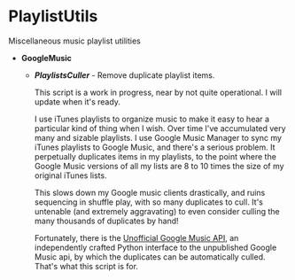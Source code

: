 PlaylistUtils
=============

Miscellaneous music playlist utilities

* **GoogleMusic**
  * ***PlaylistsCuller*** - Remove duplicate playlist items.

    This script is a work in progress, near by not quite operational. I will
    update when it's ready.

    I use iTunes playlists to organize music to make it easy to hear a
    particular kind of thing when I wish. Over time I've accumulated very
    many and sizable playlists.  I use Google Music Manager to sync my
    iTunes playlists to Google Music, and there's a serious problem. It
    perpetually duplicates items in my playlists, to the point where the
    Google Music versions of all my lists are 8 to 10 times the size of my
    original iTunes lists.

    This slows down my Google music clients drastically, and ruins
    sequencing in shuffle play, with so many duplicates to cull. It's
    untenable (and extremely aggravating) to even consider culling the many
    thousands of duplicates by hand!

    Fortunately, there is the [Unofficial Google Music
    API](https://github.com/simon-weber/Unofficial-Google-Music-API), an
    independently crafted Python interface to the unpublished Google Music
    api, by which the duplicates can be automatically culled. That's what
    this script is for.
